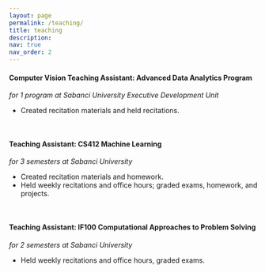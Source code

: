 ```yaml
---
layout: page
permalink: /teaching/
title: teaching
description: 
nav: true
nav_order: 2
---
```


#### **Computer Vision Teaching Assistant: Advanced Data Analytics Program**  
*for 1 program at Sabanci University Executive Development Unit*
- Created recitation materials and held recitations.
<br>

#### **Teaching Assistant: CS412 Machine Learning**  
*for 3 semesters at Sabanci University*
- Created recitation materials and homework.
- Held weekly recitations and office hours; graded exams, homework, and projects.
<br>

#### **Teaching Assistant: IF100 Computational Approaches to Problem Solving**  
*for 2 semesters at Sabanci University*
- Held weekly recitations and office hours, graded exams.

